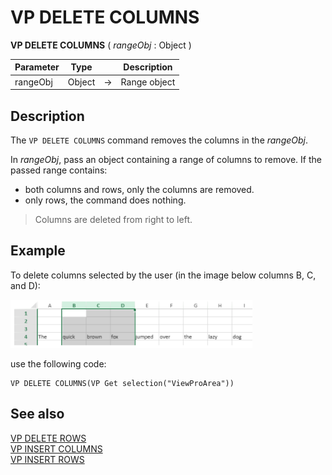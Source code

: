 # VP DELETE COLUMNS


**VP DELETE COLUMNS** ( *rangeObj* : Object )



|Parameter|Type| |Description|
|---|---|---|---|
|rangeObj| Object|->|Range object|

## Description

The `VP DELETE COLUMNS` command removes the columns in the *rangeObj*.

In *rangeObj*, pass an object containing a range of columns to remove. If the passed range contains:

* both columns and rows, only the columns are removed.
* only rows, the command does nothing.

>Columns are deleted from right to left.

## Example  

To delete columns selected by the user (in the image below columns B, C, and D):

![](../images/cmd_vpDeleteColumns.PNG)

use the following code:

```4d
VP DELETE COLUMNS(VP Get selection("ViewProArea"))
```

## See also

[VP DELETE ROWS](VP%20DELETE%20ROWS.md)<br/>
[VP INSERT COLUMNS](VP%20INSERT%20COLUMNS.md)<br/>
[VP INSERT ROWS](VP%20INSERT%20ROWS.md)
